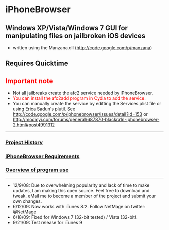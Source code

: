 # iPhoneBrowser #
## Windows XP/Vista/Windows 7 GUI for manipulating files on jailbroken iOS devices ##
  * written using the Manzana.dll (http://code.google.com/p/manzana)
## Requires Quicktime ##
## <font color='red'>Important note</font> ##
  * Not all jailbreaks create the afc2 service needed by iPhoneBrowser.
  * <font color='red'>You can install the afc2add program in Cydia to add the service.</font>
  * You can manually create the service by editting the Services.plist file or using Erica Sadun's plutil. See http://code.google.com/p/iphonebrowser/issues/detail?id=153 or http://modmyi.com/forums/general/687870-blackra1n-iphonebrowser-2.html#post4991312

---

### [Project History](ChangeLog.md) ###
### [iPhoneBrowser Requirements](Requirements.md) ###
### [Overview of program use](Usage.md) ###

---

  * 12/9/08: Due to overwhelming popularity and lack of time to make updates, I am making this open source.  Feel free to download and tweak.  eMail me to become a member of the project and submit your own changes.
  * 6/12/09: Now works with iTunes 8.2. Follow NetMage on twitter: @NetMage
  * 6/18/09: Fixed for Windows 7 (32-bit tested) / Vista (32-bit).
  * 9/21/09: Test release for iTunes 9